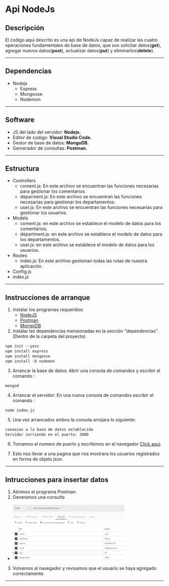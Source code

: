 # Api NodeJs

## Descripción
El codigo aqui descrito es una api de NodeJs capaz de realizar las cuatro operaciones fundamentales de base de datos, que son solicitar datos(**get**), agregar nuevos datos(**post**), actualizar datos(**put**) y eliminarlos(**delete**).

---
## Dependencias
- Nodejs
    - Express
    - Mongoose
    - Nodemon
---    
## Software
- JS del lado del servidor: **Nodejs.**
- Editor de codigo: **Visual Studio Code.**  
- Gestor de base de datos: **MongoDB.**
- Genrerador de consultas: **Postman.**
---
## Estructura
- Controllers
    - coment.js: En este archivo se encuentran las funciones necesarias para gestionar los comentarios.
    - deparment.js: En este archivo se encuentran las funciones necesarias para gestionar los departamentos.
    - user.js: En este archivo se encuentran las funciones necesarias para gestionar los usuarios.   
 - Models
    - coment.js: en este archivo se establece el modelo de datos para los comentarios.
    - department.js: en este archivo se establece el modelo de datos para los departamentos.
    - user.js: en este archivo se establece el modelo de datos para los usuarios.
- Routes
    - index.js: En este archivo gestionan todas las rutas de nuestra aplicación.
- Config.js
- index.js


---
## Instrucciones de arranque
1. instalar los programas requeridos:
    - [NodeJS](https://nodejs.org/es/)
    - [Postman](https://www.getpostman.com/)
    - [MongoDB](https://www.mongodb.com/es/download-center/community)
2. instalar las dependencias mensionadas en la sección "dependencias". (Dentro de la carpeta del proyecto)
```
npm init --yess
npm install express
npm install mongoose
npm install -D nodemon
```

3. Arrancar la base de datos: Abrir una consola de comandos y escribir el comando :
```
mongod
```
4. Arrancar el servidor: En una nueva consola de comandos escribir el comando :
```
node index.js
```
5. Una vez arrancados ambos la consola arrojara lo siguiente:
```
conexion a la base de datos establecida
Servidor corriendo en el puerto: 3000
```
6. Tomamos el numero de puerto y escribimos en el navegador  [Click aqui](http://localhost:3000/api/user).

7. Esto nos llevar a una pagina que nos mostrara los usuarios registrados en forma de objeto json.
---
## Intrucciones para insertar datos
1. Abrimos el programa Postman.
2. Generamos una consulta
- ![Imagen](./resourses/post.png)
3. Volvemos al navegador y revisamos que el usuario se haya agregado correctamente.
---
